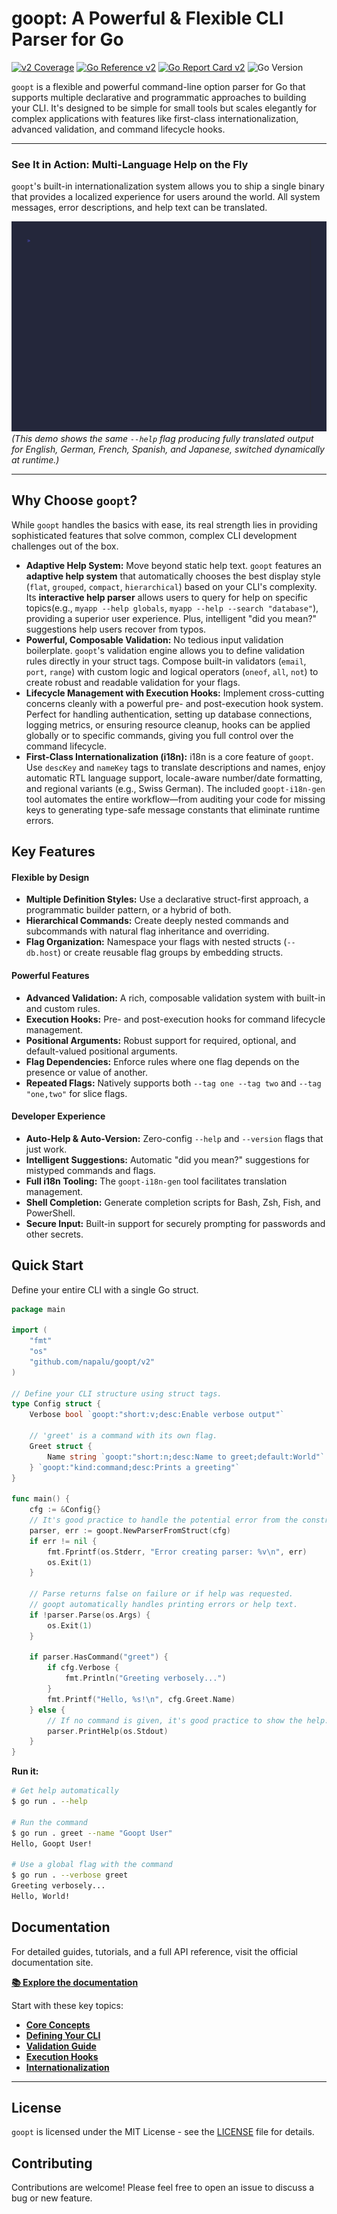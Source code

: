 # goopt: A Powerful & Flexible CLI Parser for Go


[![v2 Coverage](https://codecov.io/gh/napalu/goopt/branch/main/graph/badge.svg?flag=v2)](https://app.codecov.io/gh/napalu/goopt/flags/v2)
[![Go Reference v2](https://pkg.go.dev/badge/github.com/napalu/goopt/v2.svg)](https://pkg.go.dev/github.com/napalu/goopt/v2)
[![Go Report Card v2](https://goreportcard.com/badge/github.com/napalu/goopt/v2)](https://goreportcard.com/report/github.com/napalu/goopt/v2)
![Go Version](https://img.shields.io/badge/go-1.18%2B-blue)

`goopt` is a flexible and powerful command-line option parser for Go that supports multiple declarative and programmatic approaches to building your CLI. It's designed to be simple for small tools but scales elegantly for complex applications with features like first-class internationalization, advanced validation, and command lifecycle hooks.

---

### See It in Action: Multi-Language Help on the Fly

`goopt`'s built-in internationalization system allows you to ship a single binary that provides a localized experience for users around the world. All system messages, error descriptions, and help text can be translated.

![goopt Internationalization Demo](https://github.com/napalu/goopt/blob/main/v2/docs/assets/i18n-demo.gif?raw=true)
*(This demo shows the same `--help` flag producing fully translated output for English, German, French, Spanish, and Japanese, switched dynamically at runtime.)*

---

## Why Choose `goopt`?

While `goopt` handles the basics with ease, its real strength lies in providing sophisticated features that solve common, complex CLI development challenges out of the box.

*   **Adaptive Help System:** Move beyond static help text. `goopt` features an **adaptive help system** that automatically chooses the best display style (`flat`, `grouped`, `compact`, `hierarchical`) based on your CLI's complexity. Its **interactive help parser** allows users to query for help on specific topics(e.g., `myapp --help globals`, `myapp --help --search "database"`), providing a superior user experience. Plus, intelligent "did you mean?" suggestions help users recover from typos.
*   **Powerful, Composable Validation:** No tedious input validation boilerplate. `goopt`'s validation engine allows you to define validation rules directly in your struct tags. Compose built-in validators (`email`, `port`, `range`) with custom logic and logical operators (`oneof`, `all`, `not`) to create robust and readable validation for your flags.
*   **Lifecycle Management with Execution Hooks:** Implement cross-cutting concerns cleanly with a powerful pre- and post-execution hook system. Perfect for handling authentication, setting up database connections, logging metrics, or ensuring resource cleanup, hooks can be applied globally or to specific commands, giving you full control over the command lifecycle.
*   **First-Class Internationalization (i18n):** i18n is a core feature of `goopt`. Use `descKey` and `nameKey` tags to translate descriptions and names, enjoy automatic RTL language support, locale-aware number/date formatting, and regional variants (e.g., Swiss German). The included `goopt-i18n-gen` tool automates the entire workflow—from auditing your code for missing keys to generating type-safe message constants that eliminate runtime errors.

## Key Features

#### Flexible by Design
- **Multiple Definition Styles:** Use a declarative struct-first approach, a programmatic builder pattern, or a hybrid of both.
- **Hierarchical Commands:** Create deeply nested commands and subcommands with natural flag inheritance and overriding.
- **Flag Organization:** Namespace your flags with nested structs (`--db.host`) or create reusable flag groups by embedding structs.

#### Powerful Features
- **Advanced Validation:** A rich, composable validation system with built-in and custom rules.
- **Execution Hooks:** Pre- and post-execution hooks for command lifecycle management.
- **Positional Arguments:** Robust support for required, optional, and default-valued positional arguments.
- **Flag Dependencies:** Enforce rules where one flag depends on the presence or value of another.
- **Repeated Flags:** Natively supports both `--tag one --tag two` and `--tag "one,two"` for slice flags.

#### Developer Experience
- **Auto-Help & Auto-Version:** Zero-config `--help` and `--version` flags that just work. 
- **Intelligent Suggestions:** Automatic "did you mean?" suggestions for mistyped commands and flags.
- **Full i18n Tooling:** The `goopt-i18n-gen` tool facilitates translation management.
- **Shell Completion:** Generate completion scripts for Bash, Zsh, Fish, and PowerShell.
- **Secure Input:** Built-in support for securely prompting for passwords and other secrets.

## Quick Start

Define your entire CLI with a single Go struct.

```go
package main

import (
	"fmt"
	"os"
	"github.com/napalu/goopt/v2"
)

// Define your CLI structure using struct tags.
type Config struct {
	Verbose bool `goopt:"short:v;desc:Enable verbose output"`
	
	// 'greet' is a command with its own flag.
	Greet struct {
		Name string `goopt:"short:n;desc:Name to greet;default:World"`
	} `goopt:"kind:command;desc:Prints a greeting"`
}

func main() {
	cfg := &Config{}
	// It's good practice to handle the potential error from the constructor.
	parser, err := goopt.NewParserFromStruct(cfg)
	if err != nil {
		fmt.Fprintf(os.Stderr, "Error creating parser: %v\n", err)
		os.Exit(1)
	}

	// Parse returns false on failure or if help was requested.
	// goopt automatically handles printing errors or help text.
	if !parser.Parse(os.Args) {
		os.Exit(1)
	}

	if parser.HasCommand("greet") {
		if cfg.Verbose {
			fmt.Println("Greeting verbosely...")
		}
		fmt.Printf("Hello, %s!\n", cfg.Greet.Name)
	} else {
		// If no command is given, it's good practice to show the help.
		parser.PrintHelp(os.Stdout)
	}
}
```

**Run it:**
```bash
# Get help automatically
$ go run . --help

# Run the command
$ go run . greet --name "Goopt User"
Hello, Goopt User!

# Use a global flag with the command
$ go run . --verbose greet
Greeting verbosely...
Hello, World!
```

## Documentation

For detailed guides, tutorials, and a full API reference, visit the official documentation site.

**[📚 Explore the documentation](https://napalu.github.io/goopt/)**

Start with these key topics:
- **[Core Concepts](https://napalu.github.io/goopt/v2/guides/02-core-concepts/)**
- **[Defining Your CLI](https://napalu.github.io/goopt/v2/guides/03-defining-your-cli/index/)**
- **[Validation Guide](https://napalu.github.io/goopt/v2/guides/04-advanced-features/01-validation/)**
- **[Execution Hooks](https://napalu.github.io/goopt/v2/guides/04-advanced-features/02-execution-hooks/)**
- **[Internationalization](https://napalu.github.io/goopt/v2/guides/06-internationalization/index/)**

---

## License

`goopt` is licensed under the MIT License - see the [LICENSE](LICENSE) file for details.

## Contributing

Contributions are welcome! Please feel free to open an issue to discuss a bug or new feature.
